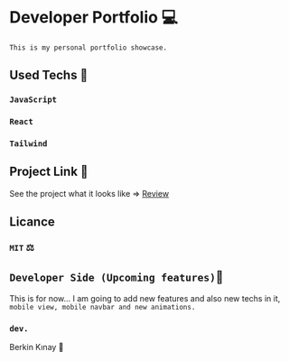 # Developer Portfolio 💻
`This is my personal portfolio showcase.`

## Used Techs 🥰

### `JavaScript`
### `React`
### `Tailwind`


## Project Link 🔭

See the project what it looks like => [Review](https://coffee-store-kappa.vercel.app/)

## Licance
### `MIT` ⚖️

## `Developer Side (Upcoming features)`💫
This is for now...  I am going to add new features and also new techs in it,
`mobile view, mobile navbar and new animations.`

### `dev.`
Berkin Kınay 👤
